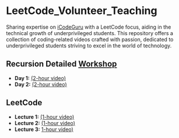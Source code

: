 # LeetCode_Volunteer_Teaching
Sharing expertise on [iCodeGuru](https://icodeguru.weebly.com/) with a LeetCode focus, aiding in the technical growth of underprivileged students. This repository offers a collection of coding-related videos crafted with passion, dedicated to underprivileged students striving to excel in the world of technology.

## Recursion Detailed [Workshop](https://github.com/Ahmadjajja/Recursion-nd-Backtracking)
- **Day 1:** [(2-hour video)](https://www.facebook.com/iCodeguru/videos/beyond-basics-mastering-advanced-recursion-backtracking-techniques-workshop-2252/921638522962563/)
- **Day 2:** [(2-hour video)](https://fb.watch/qC2aFOEkkY/)

## LeetCode
- **Lecture 1:** [(1-hour video)](https://www.facebook.com/iCodeguru/videos/6pm-interview-preparation-week-43-day-2/7343373169016752/)
- **Lecture 2:** [(1-hour video)](https://fb.watch/qC1TxH05LO/)
- **Lecture 3:** [1-hour video)](https://www.facebook.com/iCodeguru/videos/10pm-leetcode-session/371562689101036/)
